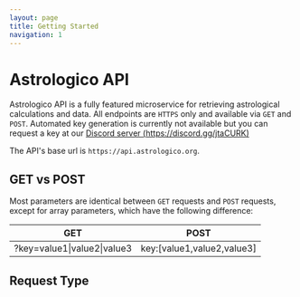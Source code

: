 ```yaml
---
layout: page
title: Getting Started
navigation: 1
---
```



# Astrologico API

Astrologico API is a fully featured microservice for retrieving astrological calculations and data. All endpoints are `HTTPS` only and available via `GET` and `POST`. Automated key generation is currently not available but you can request a key at our [Discord server (https://discord.gg/jtaCURK)](https://discord.gg/jtaCURK)

The API's base url is `https://api.astrologico.org`. 

## GET vs POST

Most parameters are identical between `GET` requests and `POST` requests, except for array parameters, which have the following difference:

| GET  | POST |
| ------------- | ------------- |
| ?key=value1\|value2\|value3  | key:[value1,value2,value3]  |

## Request Type

